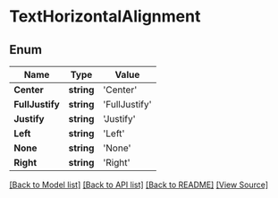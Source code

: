 # TextHorizontalAlignment


## Enum
Name | Type | Value
------------ | ------------- | -------------
**Center** | **string** | 'Center'
**FullJustify** | **string** | 'FullJustify'
**Justify** | **string** | 'Justify'
**Left** | **string** | 'Left'
**None** | **string** | 'None'
**Right** | **string** | 'Right'

[[Back to Model list]](../README.md#documentation-for-models) [[Back to API list]](../README.md#documentation-for-api-endpoints) [[Back to README]](../README.md) [[View Source]](../src/models/textHorizontalAlignment.ts)

